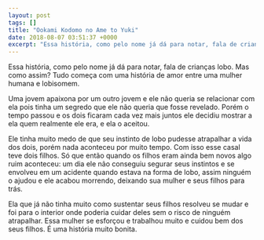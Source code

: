 ```yaml
---
layout: post
tags: []
title: "Ookami Kodomo no Ame to Yuki"
date: 2018-08-07 03:51:37 +0000
excerpt: "Essa história, como pelo nome já dá para notar, fala de crianças lobo. Mas como assim? Tudo começa com uma história de amor entre uma..."
---
```


Essa história, como pelo nome já dá para notar, fala de crianças lobo. Mas como assim? Tudo começa com uma história de amor entre uma mulher humana e lobisomem.

Uma jovem apaixona por um outro jovem e ele não queria se relacionar com ela pois tinha um segredo que ele não queria que fosse revelado. Porém o tempo passou e os dois ficaram cada vez mais juntos ele decidiu mostrar a ela quem realmente ele era, e ela o aceitou.

Ele tinha muito medo de que seu instinto de lobo pudesse atrapalhar a vida dos dois, porém nada aconteceu por muito tempo. Com isso esse casal teve dois filhos. Só que então quando os filhos eram ainda bem novos algo ruim aconteceu: um dia ele não conseguiu segurar seus instintos e se envolveu em um acidente quando estava na forma de lobo,  assim ninguém o ajudou e ele acabou morrendo, deixando sua mulher e seus filhos para trás.

Ela que já não tinha muito como sustentar seus filhos resolveu se mudar e foi para o interior onde poderia cuidar deles sem o risco de ninguém atrapalhar. Essa mulher se esforçou e trabalhou muito e cuidou bem dos seus filhos. É uma história muito bonita.

